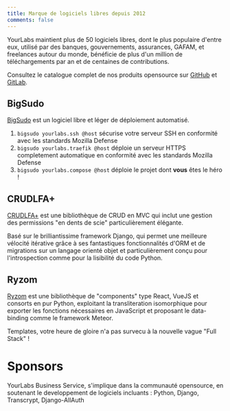 ```yaml
---
title: Marque de logiciels libres depuis 2012
comments: false
---
```



YourLabs maintient plus de 50 logiciels libres, dont le plus populaire d'entre eux, utilisé par des banques, gouvernements, assurances, GAFAM, et freelances autour du monde, bénéficie de plus d'un million de téléchargements par an et de centaines de contributions.

Consultez le catalogue complet de nos produits opensource sur [GitHub](https://github.com/yourlabs) et [GitLab](https://yourlabs.io/oss).

## BigSudo

[BigSudo](https://yourlabs.io/oss/bigsudo) est un logiciel libre et léger de déploiement automatisé.

1. `bigsudo yourlabs.ssh @host` sécurise votre serveur SSH en conformité avec les standards Mozilla Defense
2. `bigsudo yourlabs.traefik @host` déploie un serveur HTTPS completement automatique en conformité avec les standards Mozilla Defense
3. `bigsudo yourlabs.compose @host` déploie le projet dont **vous** êtes le héro !

## CRUDLFA+

[CRUDLFA+](https://yourlabs.io/oss/crudlfap) est une bibliothèque de CRUD en MVC qui inclut une gestion des permissions "en dents de scie" particulièrement élégante.

Basé sur le brilliantissime framework Django, qui permet une meilleure vélocité itérative grâce à ses fantastiques fonctionnalités d'ORM et de migrations sur un langage orienté objet et particulièrement conçu pour l'introspection comme pour la lisibilité du code Python.

## Ryzom

[Ryzom](https://yourlabs.io/oss/ryzom) est une bibliothèque de "components" type React, VueJS et consorts en pur Python, exploitant la transliteration isomorphique pour exporter les fonctions nécessaires en JavaScript et proposant le data-binding comme le framework Meteor.

Templates, votre heure de gloire n'a pas survecu à la nouvelle vague "Full Stack" !

# Sponsors

YourLabs Business Service, s'implique dans la communauté opensource, en soutenant le developpement de logiciels incluants : Python, Django, Transcrypt, Django-AllAuth
